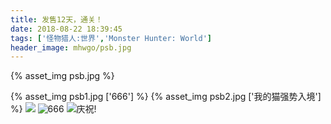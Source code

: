 ```yaml
---
title: 发售12天，通关！
date: 2018-08-22 18:39:45
tags: ['怪物猎人:世界','Monster Hunter: World']
header_image: mhwgo/psb.jpg
---
```

{% asset_img psb.jpg %}
<!-- more -->
{% asset_img psb1.jpg ['666'] %}
{% asset_img psb2.jpg ['我的猫强势入境'] %}
![](/mhwgo/psb3.jpg)
![666](/mhwgo/psb4.jpg)
![庆祝!](/mhwgo/psb5.jpg)